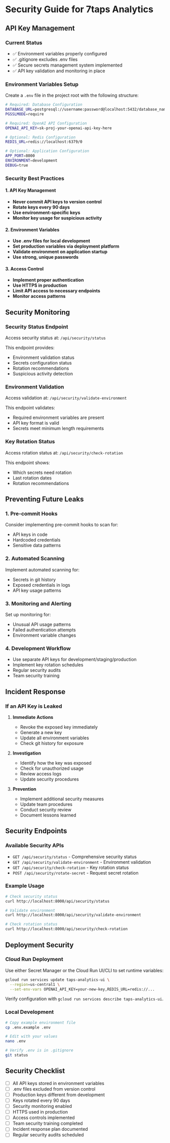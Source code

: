 # Security Guide for 7taps Analytics

## API Key Management

### Current Status
- ✅ Environment variables properly configured
- ✅ .gitignore excludes .env files
- ✅ Secure secrets management system implemented
- ✅ API key validation and monitoring in place

### Environment Variables Setup

Create a `.env` file in the project root with the following structure:

```bash
# Required: Database Configuration
DATABASE_URL=postgresql://username:password@localhost:5432/database_name
PGSSLMODE=require

# Required: OpenAI API Configuration
OPENAI_API_KEY=sk-proj-your-openai-api-key-here

# Optional: Redis Configuration
REDIS_URL=redis://localhost:6379/0

# Optional: Application Configuration
APP_PORT=8000
ENVIRONMENT=development
DEBUG=true
```

### Security Best Practices

#### 1. API Key Management
- **Never commit API keys to version control**
- **Rotate keys every 90 days**
- **Use environment-specific keys**
- **Monitor key usage for suspicious activity**

#### 2. Environment Variables
- **Use .env files for local development**
- **Set production variables via deployment platform**
- **Validate environment on application startup**
- **Use strong, unique passwords**

#### 3. Access Control
- **Implement proper authentication**
- **Use HTTPS in production**
- **Limit API access to necessary endpoints**
- **Monitor access patterns**

## Security Monitoring

### Security Status Endpoint
Access security status at: `/api/security/status`

This endpoint provides:
- Environment validation status
- Secrets configuration status
- Rotation recommendations
- Suspicious activity detection

### Environment Validation
Access validation at: `/api/security/validate-environment`

This endpoint validates:
- Required environment variables are present
- API key format is valid
- Secrets meet minimum length requirements

### Key Rotation Status
Access rotation status at: `/api/security/check-rotation`

This endpoint shows:
- Which secrets need rotation
- Last rotation dates
- Rotation recommendations

## Preventing Future Leaks

### 1. Pre-commit Hooks
Consider implementing pre-commit hooks to scan for:
- API keys in code
- Hardcoded credentials
- Sensitive data patterns

### 2. Automated Scanning
Implement automated scanning for:
- Secrets in git history
- Exposed credentials in logs
- API key usage patterns

### 3. Monitoring and Alerting
Set up monitoring for:
- Unusual API usage patterns
- Failed authentication attempts
- Environment variable changes

### 4. Development Workflow
- Use separate API keys for development/staging/production
- Implement key rotation schedules
- Regular security audits
- Team security training

## Incident Response

### If an API Key is Leaked

1. **Immediate Actions**
   - Revoke the exposed key immediately
   - Generate a new key
   - Update all environment variables
   - Check git history for exposure

2. **Investigation**
   - Identify how the key was exposed
   - Check for unauthorized usage
   - Review access logs
   - Update security procedures

3. **Prevention**
   - Implement additional security measures
   - Update team procedures
   - Conduct security review
   - Document lessons learned

## Security Endpoints

### Available Security APIs

- `GET /api/security/status` - Comprehensive security status
- `GET /api/security/validate-environment` - Environment validation
- `GET /api/security/check-rotation` - Key rotation status
- `POST /api/security/rotate-secret` - Request secret rotation

### Example Usage

```bash
# Check security status
curl http://localhost:8000/api/security/status

# Validate environment
curl http://localhost:8000/api/security/validate-environment

# Check rotation status
curl http://localhost:8000/api/security/check-rotation
```

## Deployment Security

### Cloud Run Deployment
Use either Secret Manager or the Cloud Run UI/CLI to set runtime variables:

```bash
gcloud run services update taps-analytics-ui \
  --region=us-central1 \
  --set-env-vars OPENAI_API_KEY=your-new-key,REDIS_URL=redis://...
```

Verify configuration with `gcloud run services describe taps-analytics-ui`.

### Local Development
```bash
# Copy example environment file
cp .env.example .env

# Edit with your values
nano .env

# Verify .env is in .gitignore
git status
```

## Security Checklist

- [ ] All API keys stored in environment variables
- [ ] .env files excluded from version control
- [ ] Production keys different from development
- [ ] Keys rotated every 90 days
- [ ] Security monitoring enabled
- [ ] HTTPS used in production
- [ ] Access controls implemented
- [ ] Team security training completed
- [ ] Incident response plan documented
- [ ] Regular security audits scheduled
